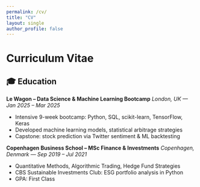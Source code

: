 ```yaml
---
permalink: /cv/
title: "CV"
layout: single
author_profile: false
---
```


# Curriculum Vitae

## 🎓 Education

**Le Wagon – Data Science & Machine Learning Bootcamp**
*London, UK — Jan 2025 – Mar 2025*
- Intensive 9-week bootcamp: Python, SQL, scikit-learn, TensorFlow, Keras
- Developed machine learning models, statistical arbitrage strategies
- Capstone: stock prediction via Twitter sentiment & ML backtesting

**Copenhagen Business School – MSc Finance & Investments**
*Copenhagen, Denmark — Sep 2019 – Jul 2021*
- Quantitative Methods, Algorithmic Trading, Hedge Fund Strategies
- CBS Sustainable Investments Club: ESG portfolio analysis in Python
- GPA: First Class
